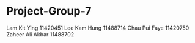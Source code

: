 # Project-Group-7
Lam Kit Ying 11420451 
Lee Kam Hung 11488714 Chau Pui Faye 11420750
Zaheer Ali Akbar 11488702
